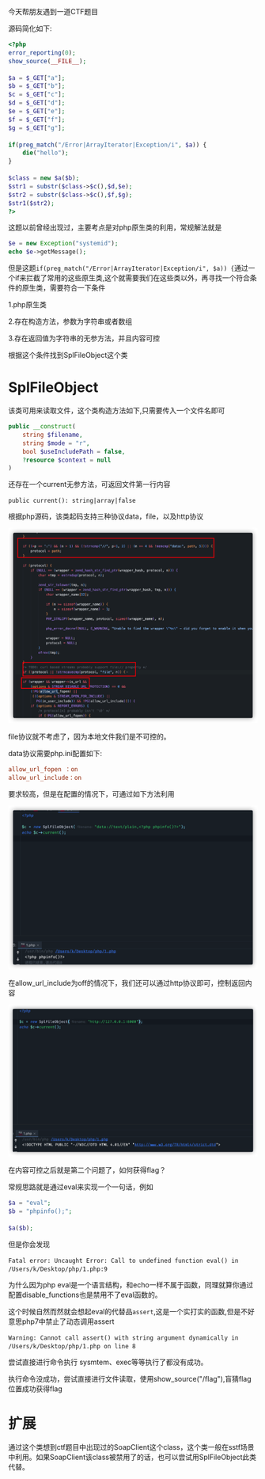 今天帮朋友遇到一道CTF题目

源码简化如下:

```php
<?php
error_reporting(0);
show_source(__FILE__);

$a = $_GET["a"];
$b = $_GET["b"];
$c = $_GET["c"];
$d = $_GET["d"];
$e = $_GET["e"];
$f = $_GET["f"];
$g = $_GET["g"];

if(preg_match("/Error|ArrayIterator|Exception/i", $a)) {
    die("hello");
}

$class = new $a($b);
$str1 = substr($class->$c(),$d,$e);
$str2 = substr($class->$c(),$f,$g);
$str1($str2);
?>
```

这题以前曾经出现过，主要考点是对php原生类的利用，常规解法就是

```php
$e = new Exception("systemid");
echo $e->getMessage();
```

但是这题`if(preg_match("/Error|ArrayIterator|Exception/i", $a)) {`通过一个if来拦截了常用的这些原生类,这个就需要我们在这些类以外，再寻找一个符合条件的原生类，需要符合一下条件

1.php原生类

2.存在构造方法，参数为字符串或者数组

3.存在返回值为字符串的无参方法，并且内容可控



根据这个条件找到SplFileObject这个类



# SplFileObject

该类可用来读取文件，这个类构造方法如下,只需要传入一个文件名即可

```php
public __construct(
    string $filename,
    string $mode = "r",
    bool $useIncludePath = false,
    ?resource $context = null
)
```

还存在一个current无参方法，可返回文件第一行内容

`public current(): string|array|false`



根据php源码，该类起码支持三种协议data，file，以及http协议

![image-20221029212913106](images/image-20221029212913106.png)

file协议就不考虑了，因为本地文件我们是不可控的。

data协议需要php.ini配置如下:

```ini
allow_url_fopen ：on
allow_url_include：on
```

要求较高，但是在配置的情况下，可通过如下方法利用

![image-20221029213301721](images/image-20221029213301721.png)

在allow_url_include为off的情况下，我们还可以通过http协议即可，控制返回内容



![image-20221029213406735](images/image-20221029213406735.png)

在内容可控之后就是第二个问题了，如何获得flag？

常规思路就是通过eval来实现一个一句话，例如

```php
$a = "eval";
$b = "phpinfo();";

$a($b);
```

但是你会发现

`Fatal error: Uncaught Error: Call to undefined function eval() in /Users/k/Desktop/php/1.php:9`

为什么因为php eval是一个语言结构，和echo一样不属于函数，同理就算你通过配置disable_functions也是禁用不了eval函数的。

这个时候自然而然就会想起eval的代替品`assert`,这是一个实打实的函数,但是不好意思php7中禁止了动态调用assert

`Warning: Cannot call assert() with string argument dynamically in /Users/k/Desktop/php/1.php on line 8`

尝试直接进行命令执行 sysmtem、exec等等执行了都没有成功。

执行命令没成功，尝试直接进行文件读取，使用show_source("/flag"),盲猜flag位置成功获得flag

# 扩展

通过这个类想到ctf题目中出现过的SoapClient这个class，这个类一般在sstf场景中利用。如果SoapClient该class被禁用了的话，也可以尝试用SplFileObject此类代替。
